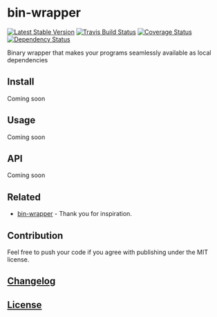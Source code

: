 # bin-wrapper

[![Latest Stable Version](https://poser.pugx.org/itgalaxy/bin-wrapper/v/stable)](https://packagist.org/packages/itgalaxy/bin-wrapper)
[![Travis Build Status](https://img.shields.io/travis/itgalaxy/bin-wrapper/master.svg?label=build)](https://travis-ci.org/itgalaxy/bin-wrapper)
[![Coverage Status](https://coveralls.io/repos/github/itgalaxy/bin-wrapper/badge.svg?branch=master)](https://coveralls.io/github/itgalaxy/bin-wrapper?branch=master)
[![Dependency Status](https://www.versioneye.com/user/projects/584087fade4aca0040ba0f8f/badge.svg?style=flat-square)](https://www.versioneye.com/user/projects/584087fade4aca0040ba0f8f)

Binary wrapper that makes your programs seamlessly available as local dependencies

## Install

Coming soon

## Usage

Coming soon

## API

Coming soon

## Related

- [bin-wrapper](https://github.com/kevva/bin-wrapper) - Thank you for inspiration.

## Contribution

Feel free to push your code if you agree with publishing under the MIT license.

## [Changelog](CHANGELOG.md)

## [License](LICENSE)
